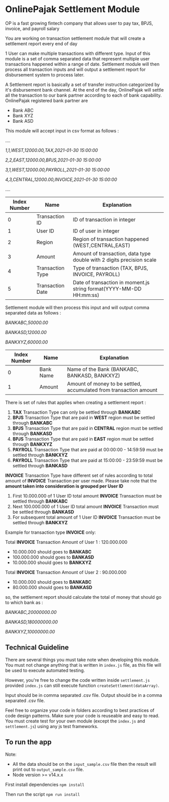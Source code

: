 # OnlinePajak Settlement Module

OP is a fast growing fintech company that allows user to pay tax, BPJS, invoice, and payroll salary

You are working on transaction settlement module that will create a settlement report every end of day

1 User can make multiple transactions with different type. Input of this module is a set of comma separated data that represent multiple user transactions happened within a range of date. Settlement module will then process all transaction inputs and will output a settlement report for disbursement system to process later. 

A Settlement report is basically a set of transfer instruction categorized by it's disbursement bank channel. At the end of the day, OnlinePajak will settle all the transaction to our bank partner according to each of bank capability. OnlinePajak registered bank partner are 
- Bank ABC
- Bank XYZ
- Bank ASD

This module will accept input in csv format as follows :

....

*1,1,WEST,12000.00,TAX,2021-01-30 15:00:00*

*2,2,EAST,12000.00,BPJS,2021-01-30 15:00:00*

*3,1,WEST,12000.00,PAYROLL,2021-01-30 15:00:00*

*4,3,CENTRAL,12000.00,INVOICE,2021-01-30 15:00:00*

....

|Index Number | Name | Explanation |
|--|--|--|
| 0 | Transaction ID |ID of transaction in integer|
| 1 | User ID |ID of user in integer|
| 2 | Region |Region of transaction happened (WEST,CENTRAL,EAST)|
| 3 | Amount |Amount of transaction, data type double with 2 digits precision scale|
| 4 | Transaction Type|Type of transaction (TAX, BPJS, INVOICE, PAYROLL)|
| 5 | Transaction Date|Date of transaction in moment.js string format(YYYY-MM-DD HH:mm:ss)|


Settlement module will then process this input and will output comma separated data as follows : 

*BANKABC,50000.00*

*BANKASD,12000.00*

*BANKXYZ,60000.00*

|Index Number | Name | Explanation |
|--|--|--|
| 0 | Bank Name |Name of the Bank (BANKABC, BANKASD, BANKXYZ)|
| 1 | Amount |Amount of money to be settled, accumulated from transaction amount|


There is set of rules that applies when creating a settlement report : 

 1. **TAX** Transaction Type can only be settled through **BANKABC**
 2. **BPJS** Transaction Type that are paid in **WEST** region must be settled through **BANKABC**
 3. **BPJS** Transaction Type that are paid in **CENTRAL** region must be settled through **BANKASD**
 4. **BPJS** Transaction Type that are paid in **EAST** region must be settled through **BANKXYZ**
 5. **PAYROLL** Transaction Type that are paid at 00:00:00 -  14:59:59 must be settled through **BANKXYZ**
 6. **PAYROLL** Transaction Type that are paid at 15:00:00 - 23:59:59 must be settled through **BANKASD**

**INVOICE** Transaction Type have different set of rules according to total amount of **INVOICE** Transaction per user made. Please take note that the **amount taken into consideration is grouped per User ID**

1. First 10.000.000 of 1 User ID total amount **INVOICE** Transaction must be settled through **BANKABC**
2. Next 100.000.000 of 1 User ID total amount **INVOICE** Transaction must be settled through **BANKASD**
3. For subsequent total amount of 1 User ID **INVOICE** Transaction must be settled through **BANKXYZ**

Example for transaction type **INVOICE** only: 

Total **INVOICE** Transaction Amount of User 1 : 120.000.000
- 10.000.000 should goes to **BANKABC**
- 100.000.000 should goes to **BANKASD**
- 10.000.000 should goes to **BANKXYZ**

Total **INVOICE** Transaction Amount of User 2 : 90.000.000
- 10.000.000 should goes to **BANKABC**
- 80.000.000 should goes to **BANKASD**

so, the settlement report should calculate the total of money that should go to which bank as : 

*BANKABC,20000000.00*

*BANKASD,180000000.00*

*BANKXYZ,10000000.00*

## Technical Guideline
There are several things you must take note when developing this module. You must not change anything that is written in `index.js` file, as this file will be used to execute automated testing.
 
However, you're free to change the code written inside `settlement.js` provided `index.js` can still execute function `createSettlement(dataArray)`.

Input should be in comma separated .csv file.
Output should be in a comma separated .csv file.

Feel free to organize your code in folders according to best practices of code design patterns. Make sure your code is reuseable and easy to read. You must create test for your own module (except the `index.js` and `settlement.js`) using any js test frameworks.


## To run the app

Note: 
- All the data should be on the ` input_sample.csv ` file then the result will print out to ` output_sample.csv ` file.
- Node version >= v14.x.x

First install dependencies
` npm install `

Then run the script
` npm run install `

